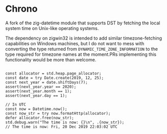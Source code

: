 # Chrono


A fork of the zig-datetime module that supports DST by fetching the local system time on Unix-like operating systems. 

The dependency on zigwin32 is intended to add similar timezone-fetching capabilities on Windows machines, but I do not want to mess with converting the type returned from `DYNAMIC_TIME_ZONE_INFORMATION` to the type required for timezone names at the moment.PRs implementing this functionality would be more than welcome.



```zig

const allocator = std.heap.page_allocator;
const date = try Date.create(2019, 12, 25);
const next_year = date.shiftDays(7);
assert(next_year.year == 2020);
assert(next_year.month == 1);
assert(next_year.day == 1);

// In UTC
const now = Datetime.now();
const now_str = try now.formatHttp(allocator);
defer allocator.free(now_str);
std.debug.warn("The time is now: {}\n", .{now_str});
// The time is now: Fri, 20 Dec 2019 22:03:02 UTC


```
